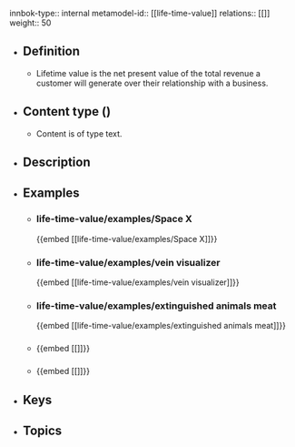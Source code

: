 innbok-type:: internal
metamodel-id:: [[life-time-value]]
relations:: [[]]
weight:: 50

- ## Definition
  - Lifetime value is the net present value of the total revenue a customer will generate over their relationship with a business.
- ## Content type ()
  - Content is of type text.
  
- ## Description
- ## Examples
  - ### life-time-value/examples/Space X
    {{embed [[life-time-value/examples/Space X]]}}
  - ### life-time-value/examples/vein visualizer
    {{embed [[life-time-value/examples/vein visualizer]]}}
  - ### life-time-value/examples/extinguished animals meat
    {{embed [[life-time-value/examples/extinguished animals meat]]}}
  - ### 
    {{embed [[]]}}
  - ### 
    {{embed [[]]}}
  
- ## Keys
  
- ## Topics
  

